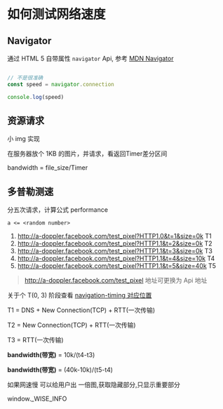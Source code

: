 # 如何测试网络速度

## Navigator

通过 HTML 5 自带属性 `navigator` Api, 参考 [MDN Navigator](https://developer.mozilla.org/zh-CN/docs/Web/API/Navigator)

```js

// 不是很准确
const speed = navigator.connection

console.log(speed)

```

## 资源请求

小 img 实现

在服务器放个 1KB 的图片，并请求，看返回Timer差分区间

bandwidth = file_size/Timer

## 多普勒测速

分五次请求，计算公式 performance

`a <= <random number>`

1. <http://a-doppler.facebook.com/test_pixel?HTTP1.0&t=1&size=0k> T1
2. <http://a-doppler.facebook.com/test_pixel?HTTP1.1&t=2&size=0k> T2
3. <http://a-doppler.facebook.com/test_pixel?HTTP1.1&t=3&size=0k> T3
4. <http://a-doppler.facebook.com/test_pixel?HTTP1.1&t=4&size=10k> T4
5. <http://a-doppler.facebook.com/test_pixel?HTTP1.1&t=5&size=40k> T5

> <http://a-doppler.facebook.com/test_pixel> 地址可更换为 Api 地址

关于个 T(0, 3) 阶段查看 [navigation-timing 对应位置](/blog/performance/performance_base.md#navigation-timing)

T1 = DNS + New Connection(TCP) + RTT(一次传输)

T2 = New Connection(TCP) + RTT(一次传输)

T3 = RTT(一次传输)

**bandwidth(带宽)** = 10k/(t4-t3)

**bandwidth(带宽)** = (40k-10k)/(t5-t4)

如果网速慢 可以给用户出 一倍图,获取隐藏部分,只显示重要部分

window._WISE_INFO

